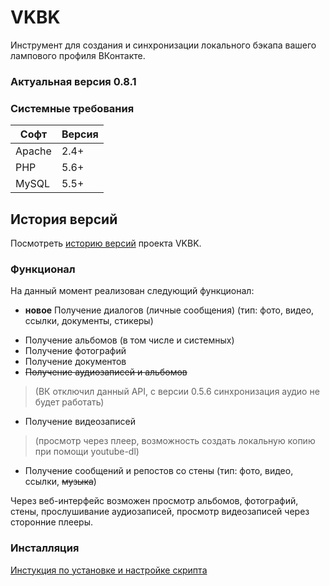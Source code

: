 # VKBK
Инструмент для создания и синхронизации локального бэкапа вашего лампового профиля ВКонтакте.

### Актуальная версия 0.8.1

### Системные требования
Софт | Версия
--- | ---
Apache | 2.4+
PHP | 5.6+
MySQL | 5.5+

## История версий
Посмотреть [историю версий](CHANGELOG.md) проекта VKBK.

### Функционал
На данный момент реализован следующий функционал:
+ __новое__ Получение диалогов (личные сообщения) (тип: фото, видео, ссылки, документы, стикеры)
- Получение альбомов (в том числе и системных)
- Получение фотографий
- Получение документов
- ~~Получение аудиозаписей и альбомов~~
> (ВК отключил данный API, с версии 0.5.6 синхронизация аудио не будет работать)
- Получение видеозаписей
> (просмотр через плеер, возможность создать локальную копию при помощи youtube-dl)
* Получение сообщений и репостов со стены (тип: фото, видео, ссылки, ~~музыка~~)

Через веб-интерфейс возможен просмотр альбомов, фотографий, стены, прослушивание аудиозаписей, просмотр видеозаписей через сторонние плееры.

### Инсталляция
[Инстукция по установке и настройке скрипта](https://github.com/Chiaki/VKBK/wiki/Установка-и-настройка)
